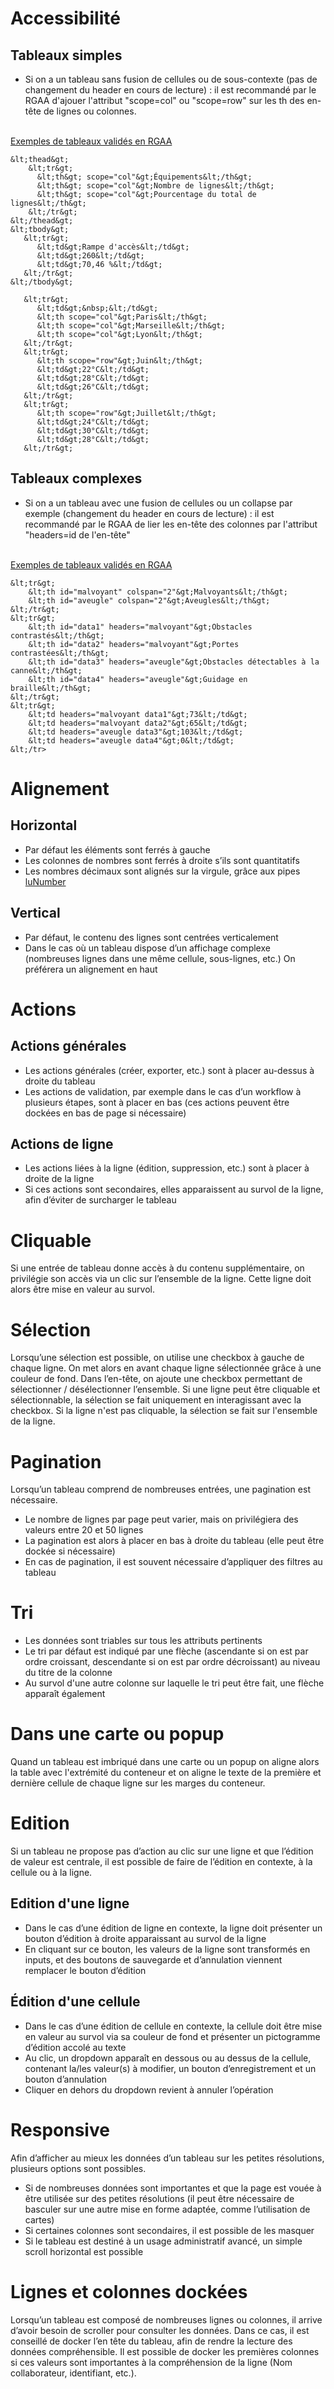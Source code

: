 # Accessibilité
## Tableaux simples

- Si on a un tableau sans fusion de cellules ou de sous-contexte (pas de changement du header en cours de lecture) : il est recommandé par le RGAA d'ajouer l'attribut "scope=col" ou "scope=row" sur les th des en-tête de lignes ou colonnes.
<br/>
<a href="https://www.w3.org/WAI/tutorials/tables/irregular/" target="_blank">Exemples de tableaux validés en RGAA</a>
<br/>

```mod-code
&lt;thead&gt;
    &lt;tr&gt;
      &lt;th&gt; scope="col"&gt;Équipements&lt;/th&gt;
      &lt;th&gt; scope="col"&gt;Nombre de lignes&lt;/th&gt;
      &lt;th&gt; scope="col"&gt;Pourcentage du total de lignes&lt;/th&gt;
    &lt;/tr&gt;
&lt;/thead&gt;
&lt;tbody&gt;
   &lt;tr&gt;
      &lt;td&gt;Rampe d'accès&lt;/td&gt;
      &lt;td&gt;260&lt;/td&gt;
      &lt;td&gt;70,46 %&lt;/td&gt;
   &lt;/tr&gt;
&lt;/tbody&gt;
```
```mod-code
   &lt;tr&gt;
      &lt;td&gt;&nbsp;&lt;/td&gt;
      &lt;th scope="col"&gt;Paris&lt;/th&gt;
      &lt;th scope="col"&gt;Marseille&lt;/th&gt;
      &lt;th scope="col"&gt;Lyon&lt;/th&gt;
   &lt;/tr&gt;
   &lt;tr&gt;
      &lt;th scope="row"&gt;Juin&lt;/th&gt;
      &lt;td&gt;22°C&lt;/td&gt;
      &lt;td&gt;28°C&lt;/td&gt;
      &lt;td&gt;26°C&lt;/td&gt;
   &lt;/tr&gt;
   &lt;tr&gt;
      &lt;th scope="row"&gt;Juillet&lt;/th&gt;
      &lt;td&gt;24°C&lt;/td&gt;
      &lt;td&gt;30°C&lt;/td&gt;
      &lt;td&gt;28°C&lt;/td&gt;
   &lt;/tr&gt;
```
## Tableaux complexes

- Si on a un tableau avec une fusion de cellules ou un collapse par exemple (changement du header en cours de lecture) : il est recommandé par le RGAA de lier les en-tête des colonnes par l'attribut "headers=id de l'en-tête"
<br/>
<a href="https://www.w3.org/WAI/tutorials/tables/multi-level/" target="_blank">Exemples de tableaux validés en RGAA</a>
<br/>

```mod-code
&lt;tr&gt;
    &lt;th id="malvoyant" colspan="2"&gt;Malvoyants&lt;/th&gt;
    &lt;th id="aveugle" colspan="2"&gt;Aveugles&lt;/th&gt;
&lt;/tr&gt;
&lt;tr&gt;
    &lt;th id="data1" headers="malvoyant"&gt;Obstacles contrastés&lt;/th&gt;
    &lt;th id="data2" headers="malvoyant"&gt;Portes contrastées&lt;/th&gt;
    &lt;th id="data3" headers="aveugle"&gt;Obstacles détectables à la canne&lt;/th&gt;
    &lt;th id="data4" headers="aveugle"&gt;Guidage en braille&lt;/th&gt;
&lt;/tr&gt;
&lt;tr&gt;
    &lt;td headers="malvoyant data1"&gt;73&lt;/td&gt;
    &lt;td headers="malvoyant data2"&gt;65&lt;/td&gt;
    &lt;td headers="aveugle data3"&gt;103&lt;/td&gt;
    &lt;td headers="aveugle data4"&gt;0&lt;/td&gt;
&lt;/tr>
```

# Alignement
## Horizontal

- Par défaut les éléments sont ferrés à gauche
- Les colonnes de nombres sont ferrés à droite s’ils sont quantitatifs
- Les nombres décimaux sont alignés sur la virgule, grâce aux pipes [luNumber](/components/misc/number)

<!-- Plus d'informations sur le format des nombres -->

## Vertical

- Par défaut, le contenu des lignes sont centrées verticalement
- Dans le cas où un tableau dispose d’un affichage complexe (nombreuses lignes dans une même cellule, sous-lignes, etc.) On préférera un alignement en haut

# Actions

## Actions générales

- Les actions générales (créer, exporter, etc.) sont à placer au-dessus à droite du tableau
- Les actions de validation, par exemple dans le cas d’un workflow à plusieurs étapes, sont à placer en bas (ces actions peuvent être dockées en bas de page si nécessaire)

## Actions de ligne

- Les actions liées à la ligne (édition, suppression, etc.) sont à placer à droite de la ligne
- Si ces actions sont secondaires, elles apparaissent au survol de la ligne, afin d’éviter de surcharger le tableau

# Cliquable

Si une entrée de tableau donne accès à du contenu supplémentaire, on privilégie son accès via un clic sur l’ensemble de la ligne. Cette ligne doit alors être mise en valeur au survol.

# Sélection

Lorsqu’une sélection est possible, on utilise une checkbox à gauche de chaque ligne. On met alors en avant chaque ligne sélectionnée grâce à une couleur de fond. Dans l’en-tête, on ajoute une checkbox permettant de sélectionner / désélectionner l’ensemble.
Si une ligne peut être cliquable et sélectionnable, la sélection se fait uniquement en interagissant avec la checkbox.
Si la ligne n'est pas cliquable, la sélection se fait sur l'ensemble de la ligne.

# Pagination

Lorsqu’un tableau comprend de nombreuses entrées, une pagination est nécessaire.

- Le nombre de lignes par page peut varier, mais on privilégiera des valeurs entre 20 et 50 lignes
- La pagination est alors à placer en bas à droite du tableau (elle peut être dockée si nécessaire)
- En cas de pagination, il est souvent nécessaire d’appliquer des filtres au tableau

# Tri

- Les données sont triables sur tous les attributs pertinents
- Le tri par défaut est indiqué par une flèche (ascendante si on est par ordre croissant, descendante si on est par ordre décroissant) au niveau du titre de la colonne
- Au survol d'une autre colonne sur laquelle le tri peut être fait, une flèche apparaît également

# Dans une carte ou popup

Quand un tableau est imbriqué dans une carte ou un popup on aligne alors la table avec l'extrémité du conteneur et on aligne le texte de la première et dernière cellule de chaque ligne sur les marges du conteneur.

# Edition

Si un tableau ne propose pas d’action au clic sur une ligne et que l’édition de valeur est centrale, il est possible de faire de l’édition en contexte, à la cellule ou à la ligne.

## Edition d'une ligne

- Dans le cas d’une édition de ligne en contexte, la ligne doit présenter un bouton d’édition à droite apparaissant au survol de la ligne
- En cliquant sur ce bouton, les valeurs de la ligne sont transformés en inputs, et des boutons de sauvegarde et d’annulation viennent remplacer le bouton d’édition

## Édition d'une cellule

- Dans le cas d’une édition de cellule en contexte, la cellule doit être mise en valeur au survol via sa couleur de fond et présenter un pictogramme d’édition accolé au texte
- Au clic, un dropdown apparaît en dessous ou au dessus de la cellule, contenant la/les valeur(s) à modifier, un bouton d’enregistrement et un bouton d’annulation
- Cliquer en dehors du dropdown revient à annuler l’opération

# Responsive

Afin d’afficher au mieux les données d’un tableau sur les petites résolutions, plusieurs options sont possibles.

- Si de nombreuses données sont importantes et que la page est vouée à être utilisée sur des petites résolutions (il peut être nécessaire de basculer sur une autre mise en forme adaptée, comme l’utilisation de cartes)
- Si certaines colonnes sont secondaires, il est possible de les masquer
- Si le tableau est destiné à un usage administratif avancé, un simple scroll horizontal est possible

# Lignes et colonnes dockées

Lorsqu’un tableau est composé de nombreuses lignes ou colonnes, il arrive d’avoir besoin de scroller pour consulter les données.
Dans ce cas, il est conseillé de docker l’en tête du tableau, afin de rendre la lecture des données compréhensible.
Il est possible de docker les premières colonnes si ces valeurs sont importantes à la compréhension de la ligne (Nom collaborateur, identifiant, etc.).
